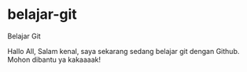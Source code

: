 # belajar-git
Belajar Git

Hallo All,
Salam kenal, saya sekarang sedang belajar git dengan Github. Mohon dibantu ya kakaaaak!
